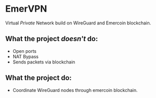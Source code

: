 # EmerVPN
Virtual *Private* Network build on WireGuard and Emercoin blockchain.

## What the project *doesn't* do:
- Open ports
- NAT Bypass
- Sends packets via blockchain

## What the project do:
- Coordinate WireGuard nodes through emercoin blockchain.
